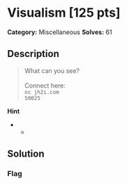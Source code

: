 # Visualism [125 pts]

**Category:** Miscellaneous
**Solves:** 61

## Description
>What can you see? <br><br>Connect here:<br><code>nc jh2i.com 50025</code>

**Hint**
* -

## Solution

### Flag

